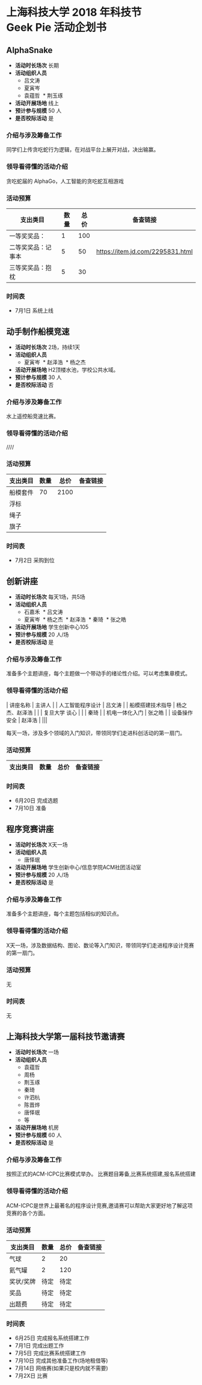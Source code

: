 # 上海科技大学 2018 年科技节<br>Geek Pie 活动企划书

## AlphaSnake

* **活动时长场次** 长期
* **活动组织人员**
  * 吕文涛
  * 夏寅岑
  * 袁蕴哲
  * 荆玉琢
* **活动开展场地** 线上
* **预计参与规模** 50 人
* **是否校际活动** 是

### 介绍与涉及筹备工作

同学们上传贪吃蛇行为逻辑，在对战平台上展开对战，决出输赢。

### 领导看得懂的活动介绍

贪吃蛇届的 AlphaGo，人工智能的贪吃蛇互相游戏

### 活动预算

| 支出类目 | 数量 | 总价 | 备查链接 |
| ------  | --- | ---- | ------ |
| 一等奖奖品： | 1 | 100 | |
| 二等奖奖品：记事本 | 5 | 50 | https://item.jd.com/2295831.html |
| 三等奖奖品：抱枕 | 5 | 30 | |

### 时间表

* 7月1日 系统上线

## 动手制作船模竞速

* **活动时长场次** 2场，持续1天
* **活动组织人员**
  * 夏寅岑
  * 赵泽浩
  * 杨之杰
* **活动开展场地** H2顶楼水池，学校公共水域。
* **预计参与规模** 30 人
* **是否校际活动** 否

### 介绍与涉及筹备工作

水上遥控船竞速比赛。

### 领导看得懂的活动介绍

////

### 活动预算

| 支出类目 | 数量 | 总价 | 备查链接 |
| ------  | --- | ---- | ------ |
| 船模套件 | 70 | 2100 | |
| 浮标 | | |
| 绳子 | | |
| 旗子 | | |


### 时间表

* 7月2日 采购到位

## 创新讲座

* **活动时长场次** 每天1场，共5场
* **活动组织人员**
  * 石嘉禾
  * 吕文涛
  * 夏寅岑
  * 杨之杰
  * 赵泽浩
  * 秦琦
  * 张之皓
* **活动开展场地** 学生创新中心105
* **预计参与规模** 20 人/场
* **是否校际活动** 是

### 介绍与涉及筹备工作

准备多个主题讲座，每个主题做一个带动手的绪论性介绍。可以考虑集章模式。

### 领导看得懂的活动介绍

| 讲座名称 | 主讲人 |
| 人工智能程序设计 | 吕文涛 |
| 船模搭建技术指导 | 杨之杰、赵泽浩 |
|  | 复旦大学 谈心 |
|  | 秦琦 |
| 机电一体化入门 | 张之皓 |
| 设备操作安全 | 赵泽浩 |
|||

每天一场，涉及多个领域的入门知识，带领同学们走进科创活动的第一扇门。

### 活动预算

| 支出类目 | 数量 | 总价 | 备查链接 |
| ------  | --- | ---- | ------ |

### 时间表

* 6月20日 完成选题
* 7月10日 准备


## 程序竞赛讲座

* **活动时长场次** X天一场
* **活动组织人员**
  * 唐怿珉
* **活动开展场地** 学生创新中心/信息学院ACM社团活动室
* **预计参与规模** 20 人/场
* **是否校际活动** 是

### 介绍与涉及筹备工作

准备多个主题讲座，每个主题包括相似的知识点。

### 领导看得懂的活动介绍

X天一场，涉及数据结构、图论、数论等入门知识，带领同学们走进程序设计竞赛的第一扇门。

### 活动预算

无

### 时间表

无



## 上海科技大学第一届科技节邀请赛

* **活动时长场次** 一场
* **活动组织人员**
  * 袁蕴哲
  * 周杨
  * 荆玉琢
  * 秦琦
  * 许泗杭
  * 陈晋烨
  * 唐怿珉
  * 等
* **活动开展场地** 机房
* **预计参与规模** 60 人
* **是否校际活动** 是

### 介绍与涉及筹备工作

按照正式的ACM-ICPC比赛模式举办。
比赛题目筹备,比赛系统搭建,报名系统搭建


### 领导看得懂的活动介绍

ACM-ICPC是世界上最著名的程序设计竞赛,邀请赛可以帮助大家更好地了解这项竞赛的各个方面。

### 活动预算

| 支出类目 | 数量 | 总价 | 备查链接 |
| ------  | --- | ---- | ------ |
| 气球 | 2 | 20 | |
| 氦气罐 | 2 | 120 | |
| 奖状/奖牌 | 待定 | 待定 | |
| 奖品 | 待定 | 待定 | |
| 出题费 | 待定 | 待定 | |

### 时间表

* 6月25日 完成报名系统搭建工作
* 7月1日  完成出题工作
* 7月5日  完成比赛系统搭建工作
* 7月10日 完成其他准备工作(场地租借等)
* 7月14日 网络赛(如果只是校内就不需要)
* 7月2X日 比赛
